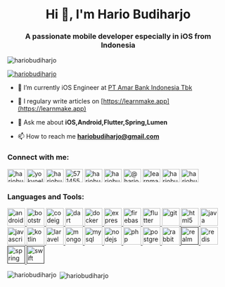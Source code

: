 <h1 align="center">Hi 👋, I'm Hario Budiharjo</h1>
<h3 align="center">A passionate mobile developer especially in iOS from Indonesia</h3>

<p align="left"> <img src="https://komarev.com/ghpvc/?username=hariobudiharjo&label=Profile%20views&color=0e75b6&style=flat" alt="hariobudiharjo" /> </p>

<p align="left"> <a href="https://github.com/ryo-ma/github-profile-trophy"><img src="https://github-profile-trophy.vercel.app/?username=hariobudiharjo" alt="hariobudiharjo" /></a> </p>

- 🔭 I’m currently iOS Engineer at [PT Amar Bank Indonesia Tbk](https://amarbank.co.id)

- 📝 I regulary write articles on [https://learnmake.app](https://learnmake.app)

- 💬 Ask me about **iOS,Android,Flutter,Spring,Lumen**

- 📫 How to reach me **hariobudiharjo@gmail.com**

<p align="left"> 
<h3 align="left">Connect with me:</h3>
<a href="https://dev.to/hariobudiharjo" target="blank"><img align="center" src="https://cdn.jsdelivr.net/npm/simple-icons@3.0.1/icons/dev-dot-to.svg" alt="hariobudiharjo" height="30" width="40" /></a>
<a href="https://twitter.com/yokyoel" target="blank"><img align="center" src="https://cdn.jsdelivr.net/npm/simple-icons@3.0.1/icons/twitter.svg" alt="yokyoel" height="30" width="40" /></a>
<a href="https://linkedin.com/in/hariobudiharjo" target="blank"><img align="center" src="https://cdn.jsdelivr.net/npm/simple-icons@3.0.1/icons/linkedin.svg" alt="hariobudiharjo" height="30" width="40" /></a>
<a href="https://stackoverflow.com/users/5714559" target="blank"><img align="center" src="https://cdn.jsdelivr.net/npm/simple-icons@3.0.1/icons/stackoverflow.svg" alt="5714559" height="30" width="40" /></a>
<a href="https://fb.com/hariobudiharjo" target="blank"><img align="center" src="https://cdn.jsdelivr.net/npm/simple-icons@3.0.1/icons/facebook.svg" alt="hariobudiharjo" height="30" width="40" /></a>
<a href="https://instagram.com/hariobudiharjo" target="blank"><img align="center" src="https://cdn.jsdelivr.net/npm/simple-icons@3.0.1/icons/instagram.svg" alt="hariobudiharjo" height="30" width="40" /></a>
<a href="https://medium.com/@hariobudiharjo" target="blank"><img align="center" src="https://cdn.jsdelivr.net/npm/simple-icons@3.0.1/icons/medium.svg" alt="@hariobudiharjo" height="30" width="40" /></a>
<a href="https://www.youtube.com/c/learnmakeapp" target="blank"><img align="center" src="https://cdn.jsdelivr.net/npm/simple-icons@3.0.1/icons/youtube.svg" alt="learnmakeapp" height="30" width="40" /></a>
<a href="https://www.hackerrank.com/hariobudiharjo" target="blank"><img align="center" src="https://cdn.jsdelivr.net/npm/simple-icons@3.0.1/icons/hackerrank.svg" alt="hariobudiharjo" height="30" width="40" /></a>
<a href="https://www.leetcode.com/hariobudiharjo" target="blank"><img align="center" src="https://cdn.jsdelivr.net/npm/simple-icons@3.0.1/icons/leetcode.svg" alt="hariobudiharjo" height="30" width="40" /></a>
</p>

<h3 align="left">Languages and Tools:</h3>
<p align="left"> <a href="https://developer.android.com" target="_blank"> <img src="https://devicons.github.io/devicon/devicon.git/icons/android/android-original-wordmark.svg" alt="android" width="40" height="40"/> </a> <a href="https://getbootstrap.com" target="_blank"> <img src="https://devicons.github.io/devicon/devicon.git/icons/bootstrap/bootstrap-plain.svg" alt="bootstrap" width="40" height="40"/> </a> <a href="https://codeigniter.com" target="_blank"> <img src="https://cdn.worldvectorlogo.com/logos/codeigniter.svg" alt="codeigniter" width="40" height="40"/> </a> <a href="https://dart.dev" target="_blank"> <img src="https://www.vectorlogo.zone/logos/dartlang/dartlang-icon.svg" alt="dart" width="40" height="40"/> </a> <a href="https://www.docker.com/" target="_blank"> <img src="https://devicons.github.io/devicon/devicon.git/icons/docker/docker-original-wordmark.svg" alt="docker" width="40" height="40"/> </a> <a href="https://expressjs.com" target="_blank"> <img src="https://devicons.github.io/devicon/devicon.git/icons/express/express-original-wordmark.svg" alt="express" width="40" height="40"/> </a> <a href="https://firebase.google.com/" target="_blank"> <img src="https://www.vectorlogo.zone/logos/firebase/firebase-icon.svg" alt="firebase" width="40" height="40"/> </a> <a href="https://flutter.dev" target="_blank"> <img src="https://www.vectorlogo.zone/logos/flutterio/flutterio-icon.svg" alt="flutter" width="40" height="40"/> </a> <a href="https://git-scm.com/" target="_blank"> <img src="https://www.vectorlogo.zone/logos/git-scm/git-scm-icon.svg" alt="git" width="40" height="40"/> </a> <a href="https://www.w3.org/html/" target="_blank"> <img src="https://devicons.github.io/devicon/devicon.git/icons/html5/html5-original-wordmark.svg" alt="html5" width="40" height="40"/> </a> <a href="https://www.java.com" target="_blank"> <img src="https://devicons.github.io/devicon/devicon.git/icons/java/java-original-wordmark.svg" alt="java" width="40" height="40"/> </a> <a href="https://developer.mozilla.org/en-US/docs/Web/JavaScript" target="_blank"> <img src="https://devicons.github.io/devicon/devicon.git/icons/javascript/javascript-original.svg" alt="javascript" width="40" height="40"/> </a> <a href="https://kotlinlang.org" target="_blank"> <img src="https://www.vectorlogo.zone/logos/kotlinlang/kotlinlang-icon.svg" alt="kotlin" width="40" height="40"/> </a> <a href="https://laravel.com/" target="_blank"> <img src="https://devicons.github.io/devicon/devicon.git/icons/laravel/laravel-plain-wordmark.svg" alt="laravel" width="40" height="40"/> </a> <a href="https://www.mongodb.com/" target="_blank"> <img src="https://devicons.github.io/devicon/devicon.git/icons/mongodb/mongodb-original-wordmark.svg" alt="mongodb" width="40" height="40"/> </a> <a href="https://www.mysql.com/" target="_blank"> <img src="https://devicons.github.io/devicon/devicon.git/icons/mysql/mysql-original-wordmark.svg" alt="mysql" width="40" height="40"/> </a> <a href="https://nodejs.org" target="_blank"> <img src="https://devicons.github.io/devicon/devicon.git/icons/nodejs/nodejs-original-wordmark.svg" alt="nodejs" width="40" height="40"/> </a> <a href="https://www.php.net" target="_blank"> <img src="https://devicons.github.io/devicon/devicon.git/icons/php/php-original.svg" alt="php" width="40" height="40"/> </a> <a href="https://www.postgresql.org" target="_blank"> <img src="https://devicons.github.io/devicon/devicon.git/icons/postgresql/postgresql-original-wordmark.svg" alt="postgresql" width="40" height="40"/> </a> <a href="https://www.rabbitmq.com" target="_blank"> <img src="https://www.vectorlogo.zone/logos/rabbitmq/rabbitmq-icon.svg" alt="rabbitMQ" width="40" height="40"/> </a> <a href="" target="_blank"> <img src="https://raw.githubusercontent.com/bestofjs/bestofjs-webui/8665e8c267a0215f3159df28b33c365198101df5/public/logos/realm.svg" alt="realm" width="40" height="40"/> </a> <a href="https://redis.io" target="_blank"> <img src="https://devicons.github.io/devicon/devicon.git/icons/redis/redis-original-wordmark.svg" alt="redis" width="40" height="40"/> </a> <a href="" target="_blank"> <img src="https://www.vectorlogo.zone/logos/springio/springio-icon.svg" alt="spring" width="40" height="40"/> </a> <a href="" target="_blank"> <img src="https://devicons.github.io/devicon/devicon.git/icons/swift/swift-original-wordmark.svg" alt="swift" width="40" height="40"/> </a> </p>

<p><img align="left" src="https://github-readme-stats.vercel.app/api/top-langs/?username=hariobudiharjo&layout=compact" alt="hariobudiharjo" /></p>

<p>&nbsp;<img align="center" src="https://github-readme-stats.vercel.app/api?username=hariobudiharjo&show_icons=true" alt="hariobudiharjo" /></p>
